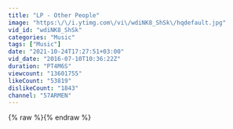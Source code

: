 ```yaml
---
title: "LP - Other People"
image: "https:\/\/i.ytimg.com\/vi\/wdiNK8_ShSk\/hqdefault.jpg"
vid_id: "wdiNK8_ShSk"
categories: "Music"
tags: ["Music"]
date: "2021-10-24T17:27:51+03:00"
vid_date: "2016-07-10T10:36:22Z"
duration: "PT4M6S"
viewcount: "13601755"
likeCount: "53819"
dislikeCount: "1843"
channel: "57ARMEN"
---
```

{% raw %}{% endraw %}
